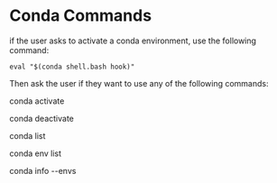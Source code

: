 # Conda Commands

if the user asks to activate a conda environment, use the following command:

`eval "$(conda shell.bash hook)"` 

Then ask the user if they want to use any of the following commands:

conda activate

conda deactivate

conda list

conda env list

conda info --envs